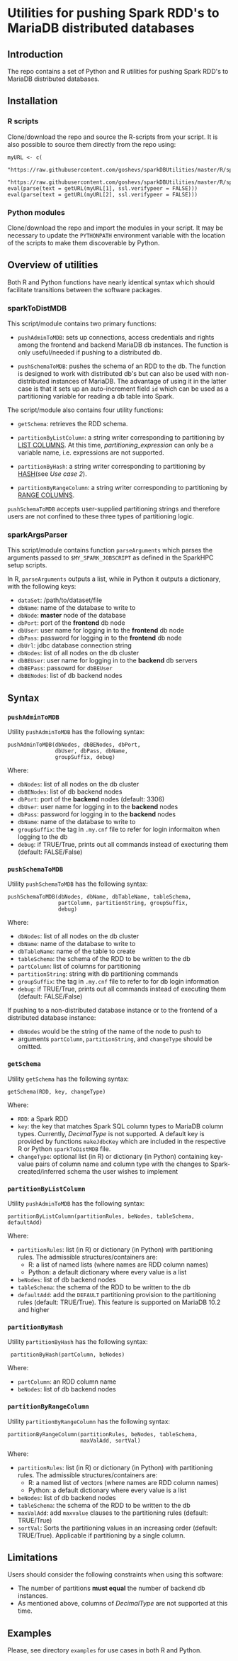 # Utilities for pushing Spark RDD's to MariaDB distributed databases

## Introduction

The repo contains a set of Python and R utilities for pushing Spark
RDD's to MariaDB distributed databases.


## Installation

### R scripts

Clone/download the repo and source the R-scripts from your script. It
is also possible to source them directly from the repo using:

``` 
myURL <- c(
    "https://raw.githubusercontent.com/goshevs/sparkDBUtilities/master/R/sparkArgsParser.R",
    "https://raw.githubusercontent.com/goshevs/sparkDBUtilities/master/R/sparkToDistMDB.R")
eval(parse(text = getURL(myURL[1], ssl.verifypeer = FALSE)))
eval(parse(text = getURL(myURL[2], ssl.verifypeer = FALSE)))
```

### Python modules

Clone/download the repo and import the modules in your script. It may
be necessary to update the `PYTHONPATH` environment variable with the
location of the scripts to make them discoverable by Python.


## Overview of utilities

Both R and Python functions have nearly identical syntax which should
facilitate transitions between the software packages.

### sparkToDistMDB

This script/module contains two primary functions:

- `pushAdminToMDB`: sets up connections, access credentials and
  rights among the frontend and backend MariaDB db instances. The
  function is only useful/needed if pushing to a distributed db.
  
- `pushSchemaToMDB`: pushes the schema of an RDD to the db. The
  function is designed to work with distributed db's but can also be
  used with non-distributed instances of MariaDB. The advantage of
  using it in the latter case is that it sets up an auto-increment
  field `id` which can be used as a partitioning variable for reading
  a db table into Spark.

The script/module also contains four utility functions:

- `getSchema`: retrieves the RDD schema. 

- `partitionByListColumn`: a string writer corresponding to
partitioning by
[LIST COLUMNS](https://mariadb.com/kb/en/library/range-columns-and-list-columns-partitioning-types/).
At this time, *partitioning_expression* can only be a variable name, i.e.
expressions are not supported.

- `partitionByHash`: a string writer corresponding to partitioning by
[HASH](https://mariadb.com/kb/en/library/spider-use-cases/)(see *Use
case 2*).

- `partitionByRangeColumn`: a string writer corresponding to
partitioning by
[RANGE COLUMNS](https://mariadb.com/kb/en/library/range-columns-and-list-columns-partitioning-types/).


`pushSchemaToMDB` accepts user-supplied partitioning strings and
therefore users are not confined to these three types of
partitioning logic.


### sparkArgsParser

This script/module contains function `parseArguments` which parses
the arguments passed to `$MY_SPARK_JOBSCRIPT` as defined in the
SparkHPC setup scripts. 

In R, `parseArguments` outputs a list, while in Python it outputs a
dictionary, with the following keys:

- `dataSet`:  /path/to/dataset/file  
- `dbName`: name of the database to write to  
- `dbNode`: **master** node of the database  
- `dbPort`: port of the **frontend** db node  
- `dbUser`: user name for logging in to the **frontend** db node  
- `dbPass`: password for logging in to the **frontend** db node  
- `dbUrl`: jdbc database connection string   
- `dbNodes`: list of all nodes on the db cluster  
- `dbBEUser`: user name for logging in to the **backend** db servers  
- `dbBEPass`: passowrd for `dbBEUser`  
- `dbBENodes`: list of db backend nodes  


## Syntax

### `pushAdminToMDB`

Utility `pushAdminToMDB` has the following syntax:

```
pushAdminToMDB(dbNodes, dbBENodes, dbPort,
               dbUser, dbPass, dbName, 
               groupSuffix, debug)
```

Where:

- `dbNodes`: list of all nodes on the db cluster  
- `dbBENodes`: list of db backend nodes  
- `dbPort`: port of the **backend** nodes (default: 3306)  
- `dbUser`: user name for logging in to the **backend** nodes  
- `dbPass`: password for logging in to the **backend** nodes  
- `dbName`: name of the database to write to  
- `groupSuffix`: the tag in `.my.cnf` file to refer for login
  informaiton when logging to the db  
- `debug`: if TRUE/True, prints out all commands instead of execturing
  them (default: FALSE/False)


### `pushSchemaToMDB`

Utility `pushSchemaToMDB` has the following syntax:

```
pushSchemaToMDB(dbNodes, dbName, dbTableName, tableSchema,
                partColumn, partitionString, groupSuffix,
                debug)
```

Where:

- `dbNodes`: list of all nodes on the db cluster  
- `dbName`: name of the database to write to  
- `dbTableName`: name of the table to create  
- `tableSchema`: the schema of the RDD to be written to the db  
- `partColumn`: list of columns for partitioning  
- `partitionString`: string with db partitioning commands  
- `groupSuffix`: the tag in `.my.cnf` file to refer to for db login
  information  
- `debug`: if TRUE/True, prints out all commands instead of executing
  them (default: FALSE/False)  

If pushing to a non-distributed database instance or to the frontend 
of a distributed database instance:  
- `dbNodes` would be the string of the name of the node to push to  
- arguments `partColumn`, `partitionString`, and `changeType` should
  be omitted.


### `getSchema`

Utility `getSchema` has the following syntax:

```
getSchema(RDD, key, changeType)
```

Where:

- `RDD`: a Spark RDD  
- `key`: the key that matches Spark SQL column types to MariaDB column
  types. Currently, *DecimalType* is not supported. A default key is
  provided by functions `makeJdbcKey` which are included in the
  respective R or Python `sparkToDistMDB` file.
- `changeType`: optional list (in R) or dictionary (in Python) containing
  key-value pairs of column name and column type with the
  changes to Spark-created/inferred schema the user wishes to implement  


### `partitionByListColumn`

Utility `pushAdminToMDB` has the following syntax:

``` 
partitionByListColumn(partitionRules, beNodes, tableSchema, defaultAdd)
```

Where:

- `partitionRules`: list (in R) or dictionary (in Python) with
  partitioning rules. The admissible structures/containers are:  
  - R: a list of named lists (where names are RDD column names)  
  - Python: a default dictionary where every value is a list  
- `beNodes`: list of db backend nodes  
- `tableSchema`: the schema of the RDD to be written to the db  
- `defaultAdd`: add the `DEFAULT` partitioning provision to the partitioning
  rules (default: TRUE/True). This feature is supported on MariaDB 10.2 and
  higher  
  

### `partitionByHash`

Utility `partitionByHash` has the following syntax:

```
 partitionByHash(partColumn, beNodes)
 ```
 
 Where: 
 
 - `partColumn`: an RDD column name  
 - `beNodes`: list of db backend nodes  
 
 
### `partitionByRangeColumn`

Utility `partitionByRangeColumn` has the following syntax:

```
partitionByRangeColumn(partitionRules, beNodes, tableSchema,
                       maxValAdd, sortVal)
```

Where:

- `partitionRules`: list (in R) or dictionary (in Python) with
  partitioning rules. The admissible structures/containers are:  
  - R: a named list of vectors (where names are RDD column names)  
  - Python: a default dictionary where every value is a list  
- `beNodes`: list of db backend nodes  
- `tableSchema`: the schema of the RDD to be written to the db  
- `maxValAdd`: add `maxvalue` clauses to the partitioning rules
  (default: TRUE/True)  
- `sortVal`: Sorts the partitioning values in an increasing order
  (default: TRUE/True). Applicable if partitioning by a single column. 


## Limitations

Users should consider the following constraints when using this
software:
- The number of partitions **must equal** the number of backend db
  instances.
- As mentioned above, columns of *DecimalType* are not supported at
  this time.

  

## Examples

Please, see directory `examples` for use cases in both R and Python.


